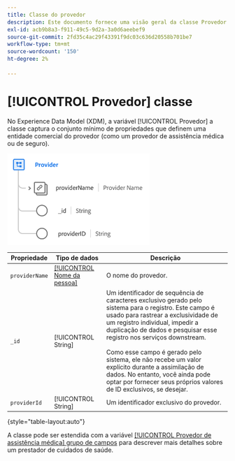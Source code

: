 ```yaml
---
title: Classe do provedor
description: Este documento fornece uma visão geral da classe Provedor no Experience Data Model (XDM).
exl-id: acb9b8a3-f911-49c5-9d2a-3a0d6aeebef9
source-git-commit: 2fd35c4ac29f43391f9dc03c636d20558b701be7
workflow-type: tm+mt
source-wordcount: '150'
ht-degree: 2%

---
```


# [!UICONTROL Provedor] classe

No Experience Data Model (XDM), a variável [!UICONTROL Provedor] a classe captura o conjunto mínimo de propriedades que definem uma entidade comercial do provedor (como um provedor de assistência médica ou de seguro).

![Estrutura de classe](../images/classes/provider.png)

| Propriedade | Tipo de dados | Descrição |
| --- | --- | --- |
| `providerName` | [[!UICONTROL Nome da pessoa]](../data-types/person-name.md) | O nome do provedor. |
| `_id` | [!UICONTROL String] | Um identificador de sequência de caracteres exclusivo gerado pelo sistema para o registro. Este campo é usado para rastrear a exclusividade de um registro individual, impedir a duplicação de dados e pesquisar esse registro nos serviços downstream.<br><br>Como esse campo é gerado pelo sistema, ele não recebe um valor explícito durante a assimilação de dados. No entanto, você ainda pode optar por fornecer seus próprios valores de ID exclusivos, se desejar. |
| `providerId` | [!UICONTROL String] | Um identificador exclusivo do provedor. |

{style="table-layout:auto"}

A classe pode ser estendida com a variável [[!UICONTROL Provedor de assistência médica] grupo de campos](../field-groups/provider/healthcare-provider.md) para descrever mais detalhes sobre um prestador de cuidados de saúde.
